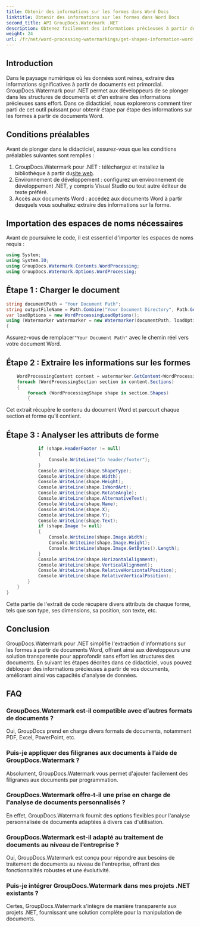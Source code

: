 ```yaml
---
title: Obtenir des informations sur les formes dans Word Docs
linktitle: Obtenir des informations sur les formes dans Word Docs
second_title: API GroupDocs.Watermark .NET
description: Obtenez facilement des informations précieuses à partir de documents Word avec GroupDocs Watermark for .NET. Extrayez les informations de forme de manière transparente pour une analyse améliorée des données.
weight: 24
url: /fr/net/word-processing-watermarkings/get-shapes-information-word-docs/
---
```

## Introduction
Dans le paysage numérique où les données sont reines, extraire des informations significatives à partir de documents est primordial. GroupDocs.Watermark pour .NET permet aux développeurs de se plonger dans les structures de documents et d'en extraire des informations précieuses sans effort. Dans ce didacticiel, nous explorerons comment tirer parti de cet outil puissant pour obtenir étape par étape des informations sur les formes à partir de documents Word.
## Conditions préalables
Avant de plonger dans le didacticiel, assurez-vous que les conditions préalables suivantes sont remplies :
1.  GroupDocs.Watermark pour .NET : téléchargez et installez la bibliothèque à partir du[site web](https://releases.groupdocs.com/Watermark/net/).
2. Environnement de développement : configurez un environnement de développement .NET, y compris Visual Studio ou tout autre éditeur de texte préféré.
3. Accès aux documents Word : accédez aux documents Word à partir desquels vous souhaitez extraire des informations sur la forme.

## Importation des espaces de noms nécessaires
Avant de poursuivre le code, il est essentiel d'importer les espaces de noms requis :
```csharp
using System;
using System.IO;
using GroupDocs.Watermark.Contents.WordProcessing;
using GroupDocs.Watermark.Options.WordProcessing;
```
## Étape 1 : Charger le document
```csharp
string documentPath = "Your Document Path";
string outputFileName = Path.Combine("Your Document Directory", Path.GetFileName(documentPath));
var loadOptions = new WordProcessingLoadOptions();
using (Watermarker watermarker = new Watermarker(documentPath, loadOptions))
{
```
 Assurez-vous de remplacer`"Your Document Path"` avec le chemin réel vers votre document Word.
## Étape 2 : Extraire les informations sur les formes
```csharp
	WordProcessingContent content = watermarker.GetContent<WordProcessingContent>();
	foreach (WordProcessingSection section in content.Sections)
	{
		foreach (WordProcessingShape shape in section.Shapes)
		{
```
Cet extrait récupère le contenu du document Word et parcourt chaque section et forme qu'il contient.
## Étape 3 : Analyser les attributs de forme
```csharp
			if (shape.HeaderFooter != null)
			{
				Console.WriteLine("In header/footer");
			}
			Console.WriteLine(shape.ShapeType);
			Console.WriteLine(shape.Width);
			Console.WriteLine(shape.Height);
			Console.WriteLine(shape.IsWordArt);
			Console.WriteLine(shape.RotateAngle);
			Console.WriteLine(shape.AlternativeText);
			Console.WriteLine(shape.Name);
			Console.WriteLine(shape.X);
			Console.WriteLine(shape.Y);
			Console.WriteLine(shape.Text);
			if (shape.Image != null)
			{
				Console.WriteLine(shape.Image.Width);
				Console.WriteLine(shape.Image.Height);
				Console.WriteLine(shape.Image.GetBytes().Length);
			}
			Console.WriteLine(shape.HorizontalAlignment);
			Console.WriteLine(shape.VerticalAlignment);
			Console.WriteLine(shape.RelativeHorizontalPosition);
			Console.WriteLine(shape.RelativeVerticalPosition);
		}
	}
}
```
Cette partie de l'extrait de code récupère divers attributs de chaque forme, tels que son type, ses dimensions, sa position, son texte, etc.

## Conclusion
GroupDocs.Watermark pour .NET simplifie l'extraction d'informations sur les formes à partir de documents Word, offrant ainsi aux développeurs une solution transparente pour approfondir sans effort les structures des documents. En suivant les étapes décrites dans ce didacticiel, vous pouvez débloquer des informations précieuses à partir de vos documents, améliorant ainsi vos capacités d'analyse de données.
## FAQ
### GroupDocs.Watermark est-il compatible avec d’autres formats de documents ?
Oui, GroupDocs prend en charge divers formats de documents, notamment PDF, Excel, PowerPoint, etc.
### Puis-je appliquer des filigranes aux documents à l’aide de GroupDocs.Watermark ?
Absolument, GroupDocs.Watermark vous permet d'ajouter facilement des filigranes aux documents par programmation.
### GroupDocs.Watermark offre-t-il une prise en charge de l'analyse de documents personnalisés ?
En effet, GroupDocs.Watermark fournit des options flexibles pour l'analyse personnalisée de documents adaptées à divers cas d'utilisation.
### GroupDocs.Watermark est-il adapté au traitement de documents au niveau de l’entreprise ?
Oui, GroupDocs.Watermark est conçu pour répondre aux besoins de traitement de documents au niveau de l'entreprise, offrant des fonctionnalités robustes et une évolutivité.
### Puis-je intégrer GroupDocs.Watermark dans mes projets .NET existants ?
Certes, GroupDocs.Watermark s'intègre de manière transparente aux projets .NET, fournissant une solution complète pour la manipulation de documents.